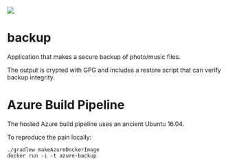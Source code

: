 ![](https://github.com/jskov/backup/workflows/Build%20and%20run%20tests/badge.svg)

# backup

Application that makes a secure backup of photo/music files.

The output is crypted with GPG and includes a restore script that can verify backup integrity.


# Azure Build Pipeline

The hosted Azure build pipeline uses an ancient Ubuntu 16.04.

To reproduce the pain locally:

````
./gradlew makeAzureDockerImage
docker run -i -t azure-backup
````
